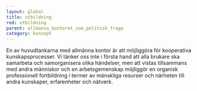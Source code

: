 ```yaml
---
layout: global
title: utbildning
red: utbildning
parent: allmanna_kontoret_som_politisk_fraga
category: koncept
---
```


En av huvudtankarna med allmänna kontor är att möjliggöra för kooperativa kunskapsprocesser. Vi tänker oss inte i första hand att alla brukare ska samarbeta och samorganisera olika händelser, men att vistas tillsammans med andra människor och en arbetsgemenskap möjliggör en organisk professionell fortbildning i termer av mänskliga resurser och närheten till andra kunskaper, erfarenheter och nätverk.